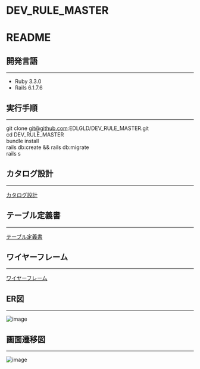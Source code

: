 # DEV_RULE_MASTER
# README

## 開発言語
---------------------------------------------------------------------
- Ruby 3.3.0  
- Rails 6.1.7.6  

## 実行手順
---------------------------------------------------------------------
git clone git@github.com:EDLGLD/DEV_RULE_MASTER.git  
cd DEV_RULE_MASTER  
bundle install  
rails db:create && rails db:migrate  
rails s  

## カタログ設計
---------------------------------------------------------------------
[カタログ設計](https://docs.google.com/spreadsheets/d/1YIy0FnpfiXYn5Q2JBsLHN6mBTUd41Ypf/edit?usp=drive_link&ouid=102366566481038484413&rtpof=true&sd=true)

## テーブル定義書
---------------------------------------------------------------------
[テーブル定義書](https://docs.google.com/spreadsheets/d/1YIy0FnpfiXYn5Q2JBsLHN6mBTUd41Ypf/edit?usp=drive_link&ouid=102366566481038484413&rtpof=true&sd=true)

## ワイヤーフレーム
---------------------------------------------------------------------
[ワイヤーフレーム](https://drive.google.com/drive/folders/1Noyr0pz6P7Bh1y-9KWK1MTixnrh8MK-n?usp=drive_link)

## ER図
---------------------------------------------------------------------
![image](https://github.com/user-attachments/assets/24e6b1f9-2c68-4554-a0f4-be7449dd439c)


## 画面遷移図
---------------------------------------------------------------------
![image](https://github.com/user-attachments/assets/749a2885-c8d8-48fa-b26a-20a8ea5d97f0)

